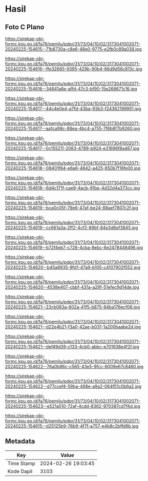 # Hasil

## Foto C Plano

https://sirekap-obj-formc.kpu.go.id/fa76/pemilu/pdpr/31/73/04/10/02/3173041002071-20240225-154615--71b8730a-c8e6-48e0-9775-e2fb0c89a038.jpg

https://sirekap-obj-formc.kpu.go.id/fa76/pemilu/pdpr/31/73/04/10/02/3173041002071-20240225-154616--ffe32665-9395-429b-90b4-66d9d56c813c.jpg

https://sirekap-obj-formc.kpu.go.id/fa76/pemilu/pdpr/31/73/04/10/02/3173041002071-20240225-154616--34641a6e-affd-47c3-bf90-15e268671c16.jpg

https://sirekap-obj-formc.kpu.go.id/fa76/pemilu/pdpr/31/73/04/10/02/3173041002071-20240225-154617--44c4e0e4-a7fd-43ba-93b3-f24362199951.jpg

https://sirekap-obj-formc.kpu.go.id/fa76/pemilu/pdpr/31/73/04/10/02/3173041002071-20240225-154617--aa1ca98c-88ea-4bc4-a755-7f6b8f7b9260.jpg

https://sirekap-obj-formc.kpu.go.id/fa76/pemilu/pdpr/31/73/04/10/02/3173041002071-20240225-154617--0c155211-2083-4789-b924-e31696f8a467.jpg

https://sirekap-obj-formc.kpu.go.id/fa76/pemilu/pdpr/31/73/04/10/02/3173041002071-20240225-154618--08401f84-e6a6-4842-a425-650b7f16fe00.jpg

https://sirekap-obj-formc.kpu.go.id/fa76/pemilu/pdpr/31/73/04/10/02/3173041002071-20240225-154618--6d4c171f-cae9-4acb-91be-4d32d4a373cc.jpg

https://sirekap-obj-formc.kpu.go.id/fa76/pemilu/pdpr/31/73/04/10/02/3173041002071-20240225-154619--bca0c05f-79e6-47af-be24-88aef7807c2f.jpg

https://sirekap-obj-formc.kpu.go.id/fa76/pemilu/pdpr/31/73/04/10/02/3173041002071-20240225-154619--cc661a3a-2ff2-4cf2-89bf-84e3d6ef3845.jpg

https://sirekap-obj-formc.kpu.go.id/fa76/pemilu/pdpr/31/73/04/10/02/3173041002071-20240225-154619--b72f4eb7-c728-4cba-8ebc-6e2478448496.jpg

https://sirekap-obj-formc.kpu.go.id/fa76/pemilu/pdpr/31/73/04/10/02/3173041002071-20240225-154620--b45a6935-9fd1-47a9-b105-c4107902f552.jpg

https://sirekap-obj-formc.kpu.go.id/fa76/pemilu/pdpr/31/73/04/10/02/3173041002071-20240225-154620--4538e407-cbbf-431a-a29f-51efec9d14de.jpg

https://sirekap-obj-formc.kpu.go.id/fa76/pemilu/pdpr/31/73/04/10/02/3173041002071-20240225-154621--23cb083a-602a-41f5-b875-84ba176ecf06.jpg

https://sirekap-obj-formc.kpu.go.id/fa76/pemilu/pdpr/31/73/04/10/02/3173041002071-20240225-154621--d22e4b21-f3a0-42ae-b031-1a200baabe2d.jpg

https://sirekap-obj-formc.kpu.go.id/fa76/pemilu/pdpr/31/73/04/10/02/3173041002071-20240225-154621--def49d39-c133-4cb0-abbc-e701938e4f2f.jpg

https://sirekap-obj-formc.kpu.go.id/fa76/pemilu/pdpr/31/73/04/10/02/3173041002071-20240225-154622--76a0b86c-c565-43e5-9fcc-6009e67c8460.jpg

https://sirekap-obj-formc.kpu.go.id/fa76/pemilu/pdpr/31/73/04/10/02/3173041002071-20240225-154622--d77ccef4-59ba-468e-a9a2-064f51c0b6a2.jpg

https://sirekap-obj-formc.kpu.go.id/fa76/pemilu/pdpr/31/73/04/10/02/3173041002071-20240225-154623--e521a510-72af-4cdd-8362-970387cd7f4d.jpg

https://sirekap-obj-formc.kpu.go.id/fa76/pemilu/pdpr/31/73/04/10/02/3173041002071-20240225-154615--d25125b9-76b9-4f7f-a757-e4b8c2bffd9b.jpg


## Metadata

| Key        | Value               |
| ---------- | ------------------- |
| Time Stamp | 2024-02-26 19:03:45 |
| Kode Dapil | 3103                |



